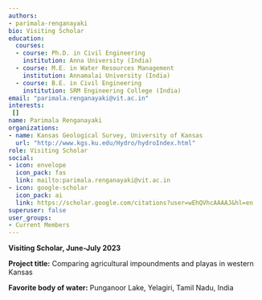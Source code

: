 ```yaml
---
authors:
- parimala-renganayaki
bio: Visiting Scholar
education:
  courses:
  - course: Ph.D. in Civil Engineering
    institution: Anna University (India)
  - course: M.E. in Water Resources Management
    institution: Annamalai University (India)
  - course: B.E. in Civil Engineering
    institution: SRM Engineering College (India)
email: "parimala.renganayaki@vit.ac.in"
interests:
 []
name: Parimala Renganayaki
organizations:
- name: Kansas Geological Survey, University of Kansas
  url: "http://www.kgs.ku.edu/Hydro/hydroIndex.html"
role: Visiting Scholar
social:
- icon: envelope
  icon_pack: fas
  link: mailto:parimala.renganayaki@vit.ac.in
- icon: google-scholar
  icon_pack: ai
  link: https://scholar.google.com/citations?user=wEhQVhcAAAAJ&hl=en
superuser: false
user_groups:
- Current Members
---
```

**Visiting Scholar, June-July 2023**

**Project title:** Comparing agricultural impoundments and playas in western Kansas

**Favorite body of water:** Punganoor Lake, Yelagiri, Tamil Nadu, India